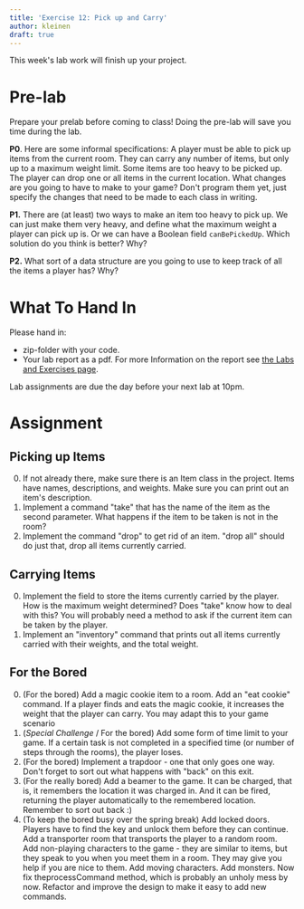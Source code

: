 ```yaml
---
title: 'Exercise 12: Pick up and Carry'
author: kleinen
draft: true
---
```


This week's lab work will finish up your project.

# Pre-lab

Prepare your prelab before coming to class! Doing the pre-lab will save you time during the lab.

**P0**. Here are some informal specifications: A player must be able to pick up items from the current room. They can carry any number of items, but only up to a maximum weight limit. Some items are too heavy to be picked up. The player can drop one or all items in the current location. What changes are you going to have to make to your game? Don't program them yet, just specify the changes that need to be made to each class in writing.

**P1.** There are (at least) two ways to make an item too heavy to pick up. We can just make them very heavy, and define what the maximum weight a player can pick up is. Or we can have a Boolean field `canBePickedUp`. Which solution do you think is better? Why?

**P2.** What sort of a data structure are you going to use to keep track of all the items a player has? Why?

# What To Hand In
Please hand in:
* zip-folder with your code.
* Your lab report as a pdf. For more Information on the report see [the Labs and Exercises page](../).

Lab assignments are due the day before your next lab at 10pm.

# Assignment

## Picking up Items
0. If not already there, make sure there is an Item class in the project. Items have names, descriptions, and weights. Make sure you can print out an item's description.
1. Implement a command "take" that has the name of the item as the second parameter. What happens if the item to be taken is not in the room?
2. Implement the command "drop" to get rid of an item. "drop all" should do just that, drop all items currently carried.

## Carrying Items
0. Implement the field to store the items currently carried by the player. How is the maximum weight determined? Does "take" know how to deal with this? You will probably need a method to ask if the current item can be taken by the player.
1. Implement an "inventory" command that prints out all items currently carried with their weights, and the total weight.

## For the Bored
0. (For the bored) Add a magic cookie item to a room. Add an "eat cookie" command. If a player finds and eats the magic cookie, it increases the weight that the player can carry. You may adapt this to your game scenario
1. (*Special Challenge* / For the bored) Add some form of time limit to your game. If a certain task is not completed in a specified time (or number of steps through the rooms), the player loses.
2. (For the bored) Implement a trapdoor - one that only goes one way. Don't forget to sort out what happens with "back" on this exit.
3. (For the really bored) Add a beamer to the game. It can be charged, that is, it remembers the location it was charged in. And it can be fired, returning the player automatically to the remembered location. Remember to sort out back :)
4. (To keep the bored busy over the spring break) Add locked doors. Players have to find the key and unlock them before they can continue. Add a transporter room that transports the player to a random room. Add non-playing characters to the game - they are similar to items, but they speak to you when you meet them in a room. They may give you help if you are nice to them. Add moving characters. Add monsters. Now fix theprocessCommand method, which is probably an unholy mess by now. Refactor and improve the design to make it easy to add new commands.
